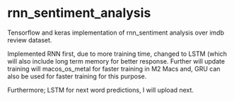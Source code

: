 # rnn_sentiment_analysis
Tensorflow and keras implementation of rnn_sentiment analysis over imdb review dataset.

Implemented RNN first, due to more training time, changed to LSTM (which will also include long term memory for better response.
Further will update training will macos_os_metal for faster training in M2 Macs and, GRU can also be used for faster training for this purpose.

Furthermore; LSTM for next word predictions, I will upload next.
